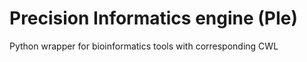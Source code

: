 # Precision Informatics engine (PIe)
Python wrapper for bioinformatics tools with corresponding CWL

